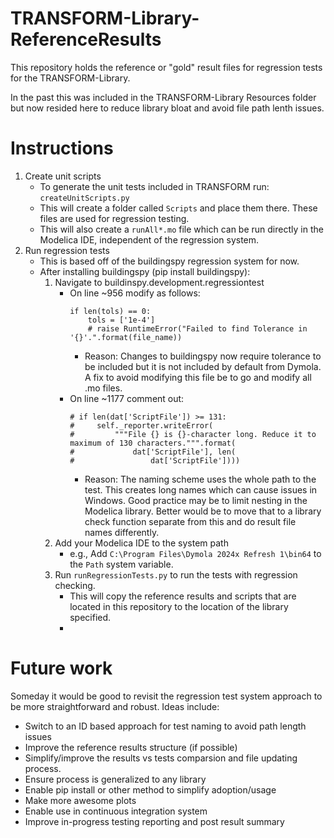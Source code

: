 # TRANSFORM-Library-ReferenceResults

This repository holds the reference or "gold" result files for regression tests for the TRANSFORM-Library.

In the past this was included in the TRANSFORM-Library Resources folder but now resided here to reduce library bloat and avoid file path lenth issues.

# Instructions

1. Create unit scripts
    - To generate the unit tests included in TRANSFORM run: `createUnitScripts.py`
    - This will create a folder called `Scripts` and place them there. These files are used for regression testing.
    - This will also create a `runAll*.mo` file which can be run directly in the Modelica IDE, independent of the regression system.
1. Run regression tests
    - This is based off of the buildingspy regression system for now.
    - After installing buildingspy (pip install buildingspy):
        1. Navigate to buildinspy.development.regressiontest
            - On line ~956 modify as follows:
                ```
                if len(tols) == 0:
                    tols = ['1e-4']
                    # raise RuntimeError("Failed to find Tolerance in '{}'.".format(file_name))
                ```
                - Reason: Changes to buildingspy now require tolerance to be included but it is not included by default from Dymola. A fix to avoid modifying this file be to go and modify all .mo files.
            - On line ~1177 comment out:
                ```
                # if len(dat['ScriptFile']) >= 131:
                #     self._reporter.writeError(
                #         """File {} is {}-character long. Reduce it to maximum of 130 characters.""".format(
                #             dat['ScriptFile'], len(
                #                 dat['ScriptFile'])))
                ```
                - Reason: The naming scheme uses the whole path to the test. This creates long names which can cause issues in Windows. Good practice may be to limit nesting in the Modelica library. Better would be to move that to a library check function separate from this and do result file names differently.
        1. Add your Modelica IDE to the system path
            - e.g., Add `C:\Program Files\Dymola 2024x Refresh 1\bin64` to the `Path` system variable.
        1. Run `runRegressionTests.py` to run the tests with regression checking.
            - This will copy the reference results and scripts that are located in this repository to the location of the library specified.
            - 

# Future work
Someday it would be good to revisit the regression test system approach to be more straightforward and robust. Ideas include: 
- Switch to an ID based approach for test naming to avoid path length issues
- Improve the reference results structure (if possible)
- Simplify/improve the results vs tests comparsion and file updating process.
- Ensure process is generalized to any library
- Enable pip install or other method to simplify adoption/usage
- Make more awesome plots
- Enable use in continuous integration system 
- Improve in-progress testing reporting and post result summary
